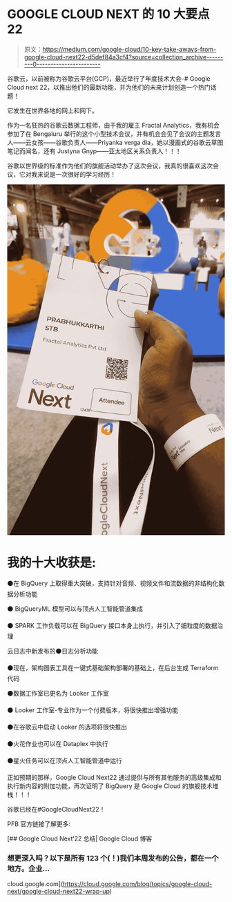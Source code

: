 # GOOGLE CLOUD NEXT 的 10 大要点 22

> 原文：<https://medium.com/google-cloud/10-key-take-aways-from-google-cloud-next22-d5def84a3cf4?source=collection_archive---------0----------------------->

谷歌云，以前被称为谷歌云平台(GCP)，最近举行了年度技术大会-# Google Cloud next 22，以推出他们的最新功能，并为他们的未来计划创造一个热门话题！

它发生在世界各地的网上和网下。

作为一名狂热的谷歌云数据工程师，由于我的雇主 Fractal Analytics，我有机会参加了在 Bengaluru 举行的这个小型技术会议，并有机会会见了会议的主题发言人——云女孩——谷歌负责人——Priyanka verga dia，她以漫画式的谷歌云草图笔记而闻名，还有 Justyna Gnyp——亚太地区关系负责人！！！

谷歌以世界级的标准作为他们的旗舰活动举办了这次会议，我真的很喜欢这次会议，它对我来说是一次很好的学习经历！

![](img/ed409a08a7cd621a3a9c0fbe8f4e9b18.png)

# **我的十大收获是:**

⚫在 BigQuery 上取得重大突破，支持针对音频、视频文件和流数据的非结构化数据分析功能

⚫ BigQueryML 模型可以与顶点人工智能管道集成

⚫ SPARK 工作负载可以在 BigQuery 接口本身上执行，并引入了细粒度的数据治理

云日志中新发布的⚫日志分析功能

⚫现在，架构图表工具在一键式基础架构部署的基础上，在后台生成 Terraform 代码

⚫数据工作室已更名为 Looker 工作室

⚫ Looker 工作室-专业作为一个付费版本，将很快推出增强功能

⚫在谷歌云中启动 Looker 的选项将很快推出

⚫火花作业也可以在 Dataplex 中执行

⚫星火任务可以在顶点人工智能管道中运行

正如预期的那样，Google Cloud Next22 通过提供与所有其他服务的高级集成和执行新内容的附加功能，再次证明了 BigQuery 是 Google Cloud 的旗舰技术堆栈！！！

谷歌已经在#GoogleCloudNext22！

PFB 官方链接了解更多:

[](https://cloud.google.com/blog/topics/google-cloud-next/google-cloud-next22-wrap-up) [## Google Cloud Next’22 总结| Google Cloud 博客

### 想更深入吗？以下是所有 123 个(！)我们本周发布的公告，都在一个地方。企业…

cloud.google.com](https://cloud.google.com/blog/topics/google-cloud-next/google-cloud-next22-wrap-up)